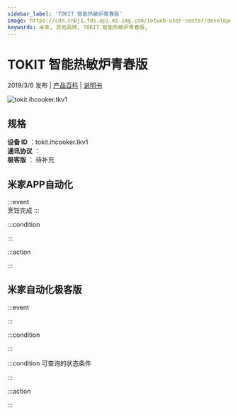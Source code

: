 ```yaml
---
sidebar_label: 'TOKIT 智能热敏炉青春版'
image: https://cdn.cnbj1.fds.api.mi-img.com/iotweb-user-center/developer_1679047612719MI5RtcXx.png?GalaxyAccessKeyId=AKVGLQWBOVIRQ3XLEW&Expires=9223372036854775807&Signature=T1uEPRITTfq2xXmYpI4bVKPIxXc=
keywords: 米家, 其他品牌, TOKIT 智能热敏炉青春版, 
---
```

# TOKIT 智能热敏炉青春版

2019/3/6 发布 | [产品百科](https://home.mi.com/webapp/content/baike/product/index.html?model=tokit.ihcooker.tkv1/) | [说明书](https://home.mi.com/views/introduction.html?model=tokit.ihcooker.tkv1&region=cn)

![tokit.ihcooker.tkv1](https://cdn.cnbj1.fds.api.mi-img.com/iotweb-user-center/developer_1679047612719MI5RtcXx.png?GalaxyAccessKeyId=AKVGLQWBOVIRQ3XLEW&Expires=9223372036854775807&Signature=T1uEPRITTfq2xXmYpI4bVKPIxXc=)

## 规格  
> 
**设备 ID** ：tokit.ihcooker.tkv1  
**通讯协议** ：  
**极客版**  ： 待补充 


## 米家APP自动化  

:::event  
烹饪完成
:::

:::condition  

:::

:::action   

:::

## 米家自动化极客版  

:::event  

:::

:::condition  

:::

:::condition 可查询的状态条件  

:::

:::action  

:::

        
